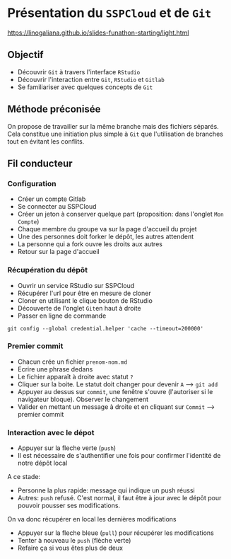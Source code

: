 # Présentation du `SSPCloud` et de `Git`

https://linogaliana.github.io/slides-funathon-starting/light.html


## Objectif

- Découvrir `Git` à travers l'interface `RStudio`
- Découvrir l'interaction entre `Git`, `RStudio` et `Gitlab`
- Se familiariser avec quelques concepts de `Git`

## Méthode préconisée

On propose de travailler sur la même branche mais des fichiers
séparés. Cela constitue une initiation plus simple à `Git`
que l'utilisation de branches tout en évitant les conflits. 

## Fil conducteur

### Configuration

- Créer un compte Gitlab
- Se connecter au SSPCloud
- Créer un jeton à conserver quelque part (proposition: dans l'onglet `Mon Compte`)
- Chaque membre du groupe va sur la page d'accueil du projet
- Une des personnes doit forker le dépôt, les autres attendent
- La personne qui a fork ouvre les droits aux autres
- Retour sur la page d'accueil

### Récupération du dépôt

- Ouvrir un service RStudio sur SSPCloud
- Récupérer l'url pour être en mesure de cloner
- Cloner en utilisant le clique bouton de RStudio
- Découverte de l'onglet `Git`en haut à droite
- Passer en ligne de commande

```shell
git config --global credential.helper 'cache --timeout=200000'
```

### Premier commit

- Chacun crée un fichier `prenom-nom.md`
- Ecrire une phrase dedans
- Le fichier apparaît à droite avec statut `?`
- Cliquer sur la boite. Le statut doit changer pour devenir `A` --> `git add`
- Appuyer au dessus sur `commit`, une fenêtre s'ouvre (l'autoriser si le navigateur bloque).
Observer le changement
- Valider en mettant un message à droite et en cliquant sur `Commit` --> premier commit

### Interaction avec le dépot

- Appuyer sur la fleche verte (`push`)
- Il est nécessaire de s'authentifier une fois pour confirmer l'identité de notre
dépôt local


A ce stade:

- Personne la plus rapide: message qui indique un push réussi
- Autres: `push` refusé. C'est normal, il faut être à jour avec le dépôt pour
pouvoir pousser ses modifications. 

On va donc récupérer en local les dernières modifications

- Appuyer sur la fleche bleue (`pull`) pour récupérer les modifications
- Tenter à nouveau le `push` (flèche verte)
- Refaire ça si vous êtes plus de deux

